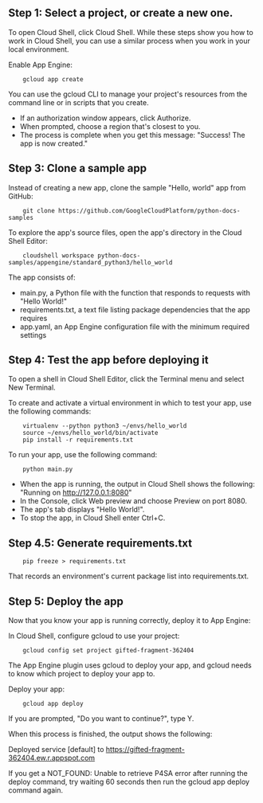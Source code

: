 ## Step 1: Select a project, or create a new one.

To open Cloud Shell, click Cloud Shell. While these steps show you how to work in Cloud Shell, you can use a similar process when you work in your local environment.

Enable App Engine:
```
    gcloud app create
```

You can use the gcloud CLI to manage your project's resources from the command line or in scripts that you create.
- If an authorization window appears, click Authorize.
- When prompted, choose a region that's closest to you.
- The process is complete when you get this message: "Success! The app is now created."

## Step 3: Clone a sample app

Instead of creating a new app, clone the sample "Hello, world" app from GitHub:
```
    git clone https://github.com/GoogleCloudPlatform/python-docs-samples
```

To explore the app's source files, open the app's directory in the Cloud Shell Editor:
```
    cloudshell workspace python-docs-samples/appengine/standard_python3/hello_world
```

The app consists of:

- main.py, a Python file with the function that responds to requests with "Hello World!"
- requirements.txt, a text file listing package dependencies that the app requires
- app.yaml, an App Engine configuration file with the minimum required settings

## Step 4: Test the app before deploying it

To open a shell in Cloud Shell Editor, click the Terminal menu and select New Terminal.

To create and activate a virtual environment in which to test your app, use the following commands:
```
    virtualenv --python python3 ~/envs/hello_world
    source ~/envs/hello_world/bin/activate
    pip install -r requirements.txt
```

To run your app, use the following command:
```
    python main.py
```

- When the app is running, the output in Cloud Shell shows the following: "Running on http://127.0.0.1:8080"
- In the Console, click  Web preview and choose Preview on port 8080.
- The app's tab displays "Hello World!".
- To stop the app, in Cloud Shell enter Ctrl+C.

## Step 4.5: Generate requirements.txt

```
    pip freeze > requirements.txt
```
That records an environment's current package list into requirements.txt.

## Step 5: Deploy the app

Now that you know your app is running correctly, deploy it to App Engine:

In Cloud Shell, configure gcloud to use your project:
```
    gcloud config set project gifted-fragment-362404
```

The App Engine plugin uses gcloud to deploy your app, and gcloud needs to know which project to deploy your app to.

Deploy your app:
```
    gcloud app deploy
```

If you are prompted, "Do you want to continue?", type Y.

When this process is finished, the output shows the following:

Deployed service [default] to https://gifted-fragment-362404.ew.r.appspot.com

If you get a NOT_FOUND: Unable to retrieve P4SA error after running the deploy command, try waiting 60 seconds then run the gcloud app deploy command again.
